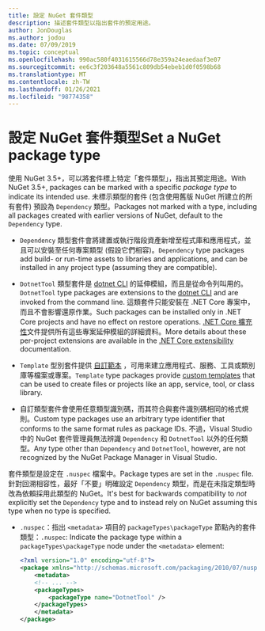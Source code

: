 ```yaml
---
title: 設定 NuGet 套件類型
description: 描述套件類型以指出套件的預定用途。
author: JonDouglas
ms.author: jodou
ms.date: 07/09/2019
ms.topic: conceptual
ms.openlocfilehash: 990ac580f4031615566d78e359a24eaedaaf3e07
ms.sourcegitcommit: ee6c3f203648a5561c809db54ebeb1d0f0598b68
ms.translationtype: MT
ms.contentlocale: zh-TW
ms.lasthandoff: 01/26/2021
ms.locfileid: "98774358"
---
```

# <a name="set-a-nuget-package-type"></a><span data-ttu-id="d0660-103">設定 NuGet 套件類型</span><span class="sxs-lookup"><span data-stu-id="d0660-103">Set a NuGet package type</span></span>

<span data-ttu-id="d0660-104">使用 NuGet 3.5+，可以將套件標上特定「套件類型」，指出其預定用途。</span><span class="sxs-lookup"><span data-stu-id="d0660-104">With NuGet 3.5+, packages can be marked with a specific *package type* to indicate its intended use.</span></span> <span data-ttu-id="d0660-105">未標示類型的套件 (包含使用舊版 NuGet 所建立的所有套件) 預設為 `Dependency` 類型。</span><span class="sxs-lookup"><span data-stu-id="d0660-105">Packages not marked with a type, including all packages created with earlier versions of NuGet, default to the `Dependency` type.</span></span>

- <span data-ttu-id="d0660-106">`Dependency` 類型套件會將建置或執行階段資產新增至程式庫和應用程式，並且可以安裝至任何專案類型 (假設它們相容)。</span><span class="sxs-lookup"><span data-stu-id="d0660-106">`Dependency` type packages add build- or run-time assets to libraries and applications, and can be installed in any project type (assuming they are compatible).</span></span>

- <span data-ttu-id="d0660-107">`DotnetTool` 類型套件是 [dotnet CLI](/dotnet/articles/core/tools/index) 的延伸模組，而且是從命令列叫用的。</span><span class="sxs-lookup"><span data-stu-id="d0660-107">`DotnetTool` type packages are extensions to the [dotnet CLI](/dotnet/articles/core/tools/index) and are invoked from the command line.</span></span> <span data-ttu-id="d0660-108">這類套件只能安裝在 .NET Core 專案中，而且不會影響還原作業。</span><span class="sxs-lookup"><span data-stu-id="d0660-108">Such packages can be installed only in .NET Core projects and have no effect on restore operations.</span></span> <span data-ttu-id="d0660-109">[.NET Core 擴充性](/dotnet/articles/core/tools/extensibility#per-project-based-extensibility)文件提供所有這些專案延伸模組的詳細資料。</span><span class="sxs-lookup"><span data-stu-id="d0660-109">More details about these per-project extensions are available in the  [.NET Core extensibility](/dotnet/articles/core/tools/extensibility#per-project-based-extensibility) documentation.</span></span>

- <span data-ttu-id="d0660-110">`Template` 型別套件提供 [自訂範本](/dotnet/core/tools/custom-templates) ，可用來建立應用程式、服務、工具或類別庫等檔案或專案。</span><span class="sxs-lookup"><span data-stu-id="d0660-110">`Template` type packages provide [custom templates](/dotnet/core/tools/custom-templates) that can be used to create files or projects like an app, service, tool, or class library.</span></span>

- <span data-ttu-id="d0660-111">自訂類型套件會使用任意類型識別碼，而其符合與套件識別碼相同的格式規則。</span><span class="sxs-lookup"><span data-stu-id="d0660-111">Custom type packages use an arbitrary type identifier that conforms to the same format rules as package IDs.</span></span> <span data-ttu-id="d0660-112">不過，Visual Studio 中的 NuGet 套件管理員無法辨識 `Dependency` 和 `DotnetTool` 以外的任何類型。</span><span class="sxs-lookup"><span data-stu-id="d0660-112">Any type other than `Dependency` and `DotnetTool`, however, are not recognized by the NuGet Package Manager in Visual Studio.</span></span>

<span data-ttu-id="d0660-113">套件類型是設定在 `.nuspec` 檔案中。</span><span class="sxs-lookup"><span data-stu-id="d0660-113">Package types are set in the `.nuspec` file.</span></span> <span data-ttu-id="d0660-114">針對回溯相容性，最好「不要」明確設定 `Dependency` 類型，而是在未指定類型時改為依賴採用此類型的 NuGet。</span><span class="sxs-lookup"><span data-stu-id="d0660-114">It's best for backwards compatibility to *not* explicitly set the `Dependency` type and to instead rely on NuGet assuming this type when no type is specified.</span></span>

- <span data-ttu-id="d0660-115">`.nuspec`：指出 `<metadata>` 項目的 `packageTypes\packageType` 節點內的套件類型：</span><span class="sxs-lookup"><span data-stu-id="d0660-115">`.nuspec`: Indicate the package type within a `packageTypes\packageType` node under the `<metadata>` element:</span></span>

    ```xml
    <?xml version="1.0" encoding="utf-8"?>
    <package xmlns="http://schemas.microsoft.com/packaging/2010/07/nuspec.xsd">
        <metadata>
        <!-- ... -->
        <packageTypes>
            <packageType name="DotnetTool" />
        </packageTypes>
        </metadata>
    </package>
    ```
